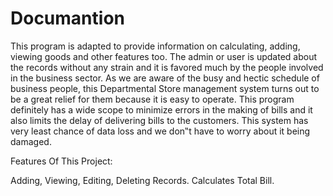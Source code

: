# Documantion 

This program is adapted to provide information on calculating, adding, viewing goods and other features too. The admin or user is updated about the records without any strain and it is favored much by the people involved in the business sector. As we are aware of the busy and hectic schedule of business people, this Departmental Store management system turns out to be a great relief for them because it is easy to operate. This program definitely has a wide scope to minimize errors in the making of bills and it also limits the delay of delivering bills to the customers. This system has very least chance of data loss and we don‟t have to worry about it being damaged.

Features Of This Project:

Adding, Viewing, Editing, Deleting Records.
Calculates Total Bill.
